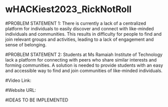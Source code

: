 # wHACKiest2023_RickNotRoll


#PROBLEM STATEMENT 1: There is currently a lack of a centralized platform for individuals to easily discover and connect with like-minded individuals and communities. This results in difficulty for people to find and join relevant groups and activities, leading to a lack of engagement and sense of belonging.

#PROBLEM STATEMENT 2: Students at Ms Ramaiah Institute of Technology lack a platform for connecting with peers who share similar interests and forming communities. A solution is needed to provide students with an easy and accessible way to find and join communities of like-minded individuals.





#Video Link:



#Website URL:



#IDEAS TO BE IMPLEMENTED
